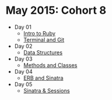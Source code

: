 # May 2015: Cohort 8
  
  * Day 01
    - [Intro to Ruby](https://github.com/CodeCoreYVR/may_2015_ruby/blob/master/day_01/intro_to_ruby.md)
    - [Terminal and Git](https://github.com/CodeCoreYVR/may_2015_ruby/tree/master/day_01/terminal_and_git)
  * Day 02
    - [Data Structures](https://github.com/CodeCoreYVR/may_2015_ruby/tree/master/day_02)
  * Day 03
    - [Methods and Classes](https://github.com/CodeCoreYVR/may_2015_ruby/tree/master/day_03)
  * Day 04
    - [ERB and Sinatra](https://github.com/CodeCoreYVR/may_2015_ruby/tree/master/day_04)
  * Day 05
    - [Sinatra & Sessions](https://github.com/CodeCoreYVR/may_2015_ruby/tree/master/day_05)
